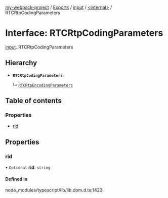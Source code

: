 [my-webpack-project](../README.md) / [Exports](../modules.md) / [input](../modules/input.md) / [<internal\>](../modules/input._internal_.md) / RTCRtpCodingParameters

# Interface: RTCRtpCodingParameters

[input](../modules/input.md).[<internal>](../modules/input._internal_.md).RTCRtpCodingParameters

## Hierarchy

- **`RTCRtpCodingParameters`**

  ↳ [`RTCRtpEncodingParameters`](input._internal_.RTCRtpEncodingParameters.md)

## Table of contents

### Properties

- [rid](input._internal_.RTCRtpCodingParameters.md#rid)

## Properties

### rid

• `Optional` **rid**: `string`

#### Defined in

node_modules/typescript/lib/lib.dom.d.ts:1423
